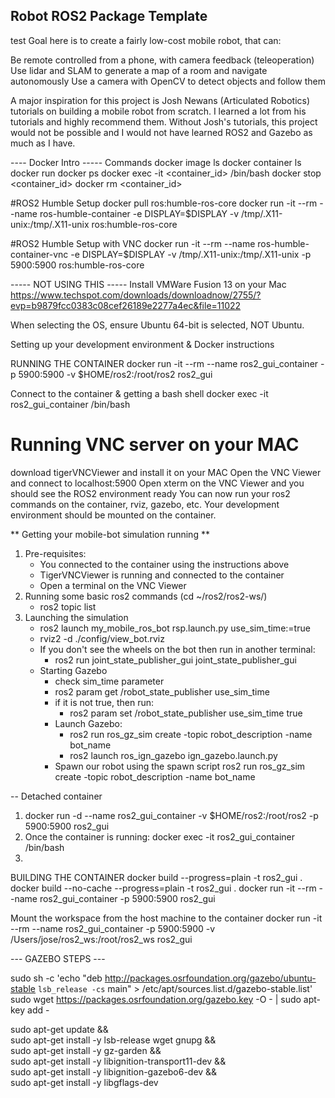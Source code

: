 ## Robot ROS2 Package Template
 test
Goal here is to create a fairly low-cost mobile robot, that can:

Be remote controlled from a phone, with camera feedback (teleoperation)
Use lidar and SLAM to generate a map of a room and navigate autonomously
Use a camera with OpenCV to detect objects and follow them

A major inspiration for this project is Josh Newans (Articulated Robotics) tutorials on building a mobile robot from scratch. I learned a lot from his tutorials and highly recommend them. Without Josh's tutorials, this project would not be possible and I would not have learned ROS2 and Gazebo as much as I have.


---- Docker Intro -----
Commands
docker image ls
docker container ls
docker run
docker ps
docker exec -it <container_id> /bin/bash
docker stop <container_id>
docker rm <container_id>

#ROS2 Humble Setup
docker pull ros:humble-ros-core
docker run -it --rm --name ros-humble-container -e DISPLAY=$DISPLAY -v /tmp/.X11-unix:/tmp/.X11-unix ros:humble-ros-core

#ROS2 Humble Setup with VNC
docker run -it --rm --name ros-humble-container-vnc -e DISPLAY=$DISPLAY -v /tmp/.X11-unix:/tmp/.X11-unix -p 5900:5900 ros:humble-ros-core   



----- NOT USING THIS -----
Install VMWare Fusion 13 on your Mac
https://www.techspot.com/downloads/downloadnow/2755/?evp=b9879fcc0383c08cef26189e2277a4ec&file=11022

When selecting the OS, ensure Ubuntu 64-bit is selected, NOT Ubuntu.


Setting up your development environment & Docker instructions

RUNNING THE CONTAINER
    docker run -it --rm --name ros2_gui_container -p 5900:5900 -v $HOME/ros2:/root/ros2 ros2_gui

Connect to the container & getting a bash shell
    docker exec -it ros2_gui_container /bin/bash

# Running VNC server on your MAC 
download tigerVNCViewer and install it on your MAC
Open the VNC Viewer and connect to localhost:5900
Open xterm on the VNC Viewer and you should see the ROS2 environment ready
You can now run your ros2 commands on the container, rviz, gazebo, etc.
Your development environment should be mounted on the container.

** Getting your mobile-bot simulation running **
1. Pre-requisites:
    - You connected to the container using the instructions above
    - TigerVNCViewer is running and connected to the container
    - Open a terminal on the VNC Viewer
2. Running some basic ros2 commands (cd ~/ros2/ros2-ws/)
    - ros2 topic list
3. Launching the simulation
    - ros2 launch my_mobile_ros_bot rsp.launch.py use_sim_time:=true
    - rviz2 -d ./config/view_bot.rviz 
    - If you don't see the wheels on the bot then run in another terminal:
        - ros2 run joint_state_publisher_gui joint_state_publisher_gui
    - Starting Gazebo
        - check sim_time parameter
        - ros2 param get /robot_state_publisher use_sim_time
        - if it is not true, then run:
            - ros2 param set /robot_state_publisher use_sim_time true
        - Launch Gazebo:
            - ros2 run ros_gz_sim create -topic robot_description -name bot_name
            - ros2 launch ros_ign_gazebo ign_gazebo.launch.py
        - Spawn our robot using the spawn script
            ros2 run ros_gz_sim create -topic robot_description -name bot_name


-- Detached container
1. docker run -d --name ros2_gui_container -v $HOME/ros2:/root/ros2 -p 5900:5900 ros2_gui
2. Once the container is running:
    docker exec -it ros2_gui_container /bin/bash
3. 


BUILDING THE CONTAINER
docker build --progress=plain -t ros2_gui . 
docker build --no-cache --progress=plain -t ros2_gui . 
docker run -it --rm --name ros2_gui_container -p 5900:5900 ros2_gui


Mount the workspace from the host machine to the container
docker run -it --rm --name ros2_gui_container -p 5900:5900 -v /Users/jose/ros2_ws:/root/ros2_ws ros2_gui



--- GAZEBO STEPS ---

sudo sh -c 'echo "deb http://packages.osrfoundation.org/gazebo/ubuntu-stable `lsb_release -cs` main" > /etc/apt/sources.list.d/gazebo-stable.list'
sudo wget https://packages.osrfoundation.org/gazebo.key -O - | sudo apt-key add -

sudo apt-get update && \
sudo apt-get install -y lsb-release wget gnupg && \
sudo apt-get install -y gz-garden && \
sudo apt-get install -y libignition-transport11-dev && \
sudo apt-get install -y libignition-gazebo6-dev && \
sudo apt-get install -y libgflags-dev